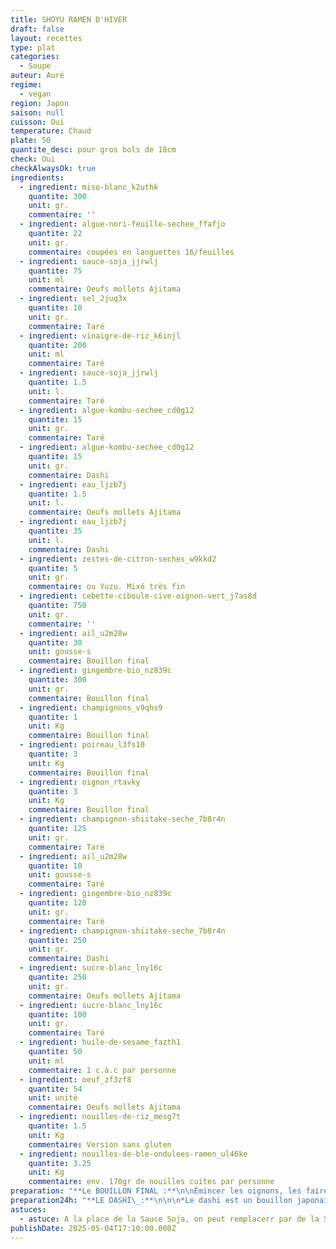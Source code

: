 ```yaml
---
title: SHOYU RAMEN D'HIVER
draft: false
layout: recettes
type: plat
categories:
  - Soupe
auteur: Auré
regime:
  - vegan
region: Japon
saison: null
cuisson: Oui
temperature: Chaud
plate: 50
quantite_desc: pour gros bols de 18cm
check: Oui
checkAlwaysOk: true
ingredients:
  - ingredient: miso-blanc_k2uthk
    quantite: 300
    unit: gr.
    commentaire: ''
  - ingredient: algue-nori-feuille-sechee_ffafjo
    quantite: 22
    unit: gr.
    commentaire: coupées en languettes 16/feuilles
  - ingredient: sauce-soja_jjrwlj
    quantite: 75
    unit: ml
    commentaire: Oeufs mollets Ajitama
  - ingredient: sel_2juq3x
    quantite: 10
    unit: gr.
    commentaire: Taré
  - ingredient: vinaigre-de-riz_k6injl
    quantite: 200
    unit: ml
    commentaire: Taré
  - ingredient: sauce-soja_jjrwlj
    quantite: 1.5
    unit: l.
    commentaire: Taré
  - ingredient: algue-kombu-sechee_cd0g12
    quantite: 15
    unit: gr.
    commentaire: Taré
  - ingredient: algue-kombu-sechee_cd0g12
    quantite: 15
    unit: gr.
    commentaire: Dashi
  - ingredient: eau_ljzb7j
    quantite: 1.5
    unit: l.
    commentaire: Oeufs mollets Ajitama
  - ingredient: eau_ljzb7j
    quantite: 35
    unit: l.
    commentaire: Dashi
  - ingredient: zestes-de-citron-seches_w9kkd2
    quantite: 5
    unit: gr.
    commentaire: ou Yuzu. Mixé très fin
  - ingredient: cebette-ciboule-cive-oignon-vert_j7as8d
    quantite: 750
    unit: gr.
    commentaire: ''
  - ingredient: ail_u2m28w
    quantite: 30
    unit: gousse·s
    commentaire: Bouillon final
  - ingredient: gingembre-bio_nz839c
    quantite: 300
    unit: gr.
    commentaire: Bouillon final
  - ingredient: champignons_v9qhs9
    quantite: 1
    unit: Kg
    commentaire: Bouillon final
  - ingredient: poireau_l3fs10
    quantite: 3
    unit: Kg
    commentaire: Bouillon final
  - ingredient: oignon_rtavky
    quantite: 3
    unit: Kg
    commentaire: Bouillon final
  - ingredient: champignon-shiitake-seche_7b8r4n
    quantite: 125
    unit: gr.
    commentaire: Taré
  - ingredient: ail_u2m28w
    quantite: 10
    unit: gousse·s
    commentaire: Taré
  - ingredient: gingembre-bio_nz839c
    quantite: 120
    unit: gr.
    commentaire: Taré
  - ingredient: champignon-shiitake-seche_7b8r4n
    quantite: 250
    unit: gr.
    commentaire: Dashi
  - ingredient: sucre-blanc_lny16c
    quantite: 250
    unit: gr.
    commentaire: Oeufs mollets Ajitama
  - ingredient: sucre-blanc_lny16c
    quantite: 100
    unit: gr.
    commentaire: Taré
  - ingredient: huile-de-sesame_fazth1
    quantite: 50
    unit: ml
    commentaire: 1 c.à.c par personne
  - ingredient: oeuf_zf3zf8
    quantite: 54
    unit: unité
    commentaire: Oeufs mollets Ajitama
  - ingredient: nouilles-de-riz_mesg7t
    quantite: 1.5
    unit: Kg
    commentaire: Version sans gluten
  - ingredient: nouilles-de-ble-ondulees-ramen_ul46ke
    quantite: 3.25
    unit: Kg
    commentaire: env. 170gr de nouilles cuites par personne
preparation: "**Le BOUILLON FINAL :**\n\nÉmincer les oignons, les faire revenir, déglacer à la sauce soja sans gluten puis légèrement caraméliser avec du sucre.\n\nAjouter les champignons coupés en lamelles, puis l’ail et le gingembre hachés + ceux des taré et dashi.\n\n\_Verser tout le\_dashi préparé la veille et le faire chauffer à feu **très** doux. Avant l’ébullition (vers 80°C)\n\nAjouter les poireaux (blancs et verts) éffilés finement dans la longueur, comme des tagliatelles.\n\nUne fois cuits, retirer\_tous les légumes du bouillon. Réserver.\n\nLaisser cuire à feu doux encore 1 à 2h à découvert.\n\nENFIN seulement ajouter le taré.\n\n\n**NOUILLES :**\n\nCuire les nouilles selon instructions. A la sortie de cuisson, les rincer à l'eau afin qu'elles collent moins.\n\n\n**MONTAGE D'UN BOL :**\n\nDéposer les nouilles dans le bol et les mélanger dans le bouillon + la cuillère d’huile aromatique,\n\nles relever et les replacer au centre du bouillon.\n\nDéposer les accompagnements, racler une cuillère de miso sur le bord du bol !!! YUMMI YUMMI !!"
preparation24h: "**LE DASHI\_:**\n\n\n*Le dashi est un bouillon japonais qui est la base de nombreux plats et est\n indispensable pour donner à vos plats ce goût japonais authentique.*\n\nDans un récipient avec couvercle, mélanger dans l’eau froide les shitaké\n et le kombu. Laisser reposer au moins 4h, de préférence 12 à 24h.\n\nIl\_sera ensuite ajouté au bouillon.\n\nRécupérer les shiitakés et les trancher assez finement.\n\n\n\n**LE TARE (sauce) :**\n\nCouper des tranches de gingembre (ce n’est pas nécessaire de le peler \ns'il est bio). Dans une casserole, ajouter tous les ingrédients du taré \net mélanger.\n\nFaire chauffer à feu très doux (le minimum), dès l’apparition des premières petite bulles signe d’un début d’ébullition.\n\n\_Laisser mariner à température ambiante jusqu’au lendemain.\n\nRécupérer gingembre, ail et shiitakés et les émincer finement\n\n\n**OEUF AJITAMA :**\n\nMélanger l’eau, la sauce soja sans gluten et le sucre.\n\nFaire bouillir quelques secondes et bien mélanger.\n\n(Si l'on souhaite,\_ajouter 1-2 cs de katsuobushi puis retirer du feux et laisser redescendre à température ambiante.)\n\nFaire bouillir une casserole d’eau avec quelques cuillères à soupe de \nvinaigre. Ajouter les œufs (qui sortent du frigo) et les cuire 6 minutes\n 30 secondes.\n\nTremper les\_œufs dans un bol d’eau glacée pour stopper la cuisson. Les laisser bien bien refroidir puis les peler.\n\nDans des sacs congélation verser la marinade et y déposer les œufs. \nLaisser mariner 12 à 24 h en retournant les sachets délicatement de \ntemps en temps."
astuces:
  - astuce: A la place de la Sauce Soja, on peut remplacerr par de la Sauce Tamari pour les histoires de gluten. A la place du Mirin, j'ai proposé  du Vinaigre de Riz + Sucre dans le Taré pour les histoires d'alcool.
publishDate: 2025-05-04T17:10:00.000Z
---
```

